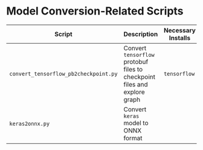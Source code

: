 # Model Conversion-Related Scripts

| Script | Description | Necessary Installs |
|---|---|---|
| `convert_tensorflow_pb2checkpoint.py` | Convert `tensorflow` protobuf files to checkpoint files and explore graph | `tensorflow` |
| `keras2onnx.py` | Convert `keras` model to ONNX format |  |